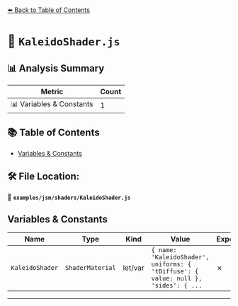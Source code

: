 [⬅️ Back to Table of Contents](../../../index.md)

# 📄 `KaleidoShader.js`

## 📊 Analysis Summary

| Metric | Count |
|--------|-------|
| 📊 Variables & Constants | 1 |

## 📚 Table of Contents

- [Variables & Constants](#variables-constants)

## 🛠️ File Location:
📂 **`examples/jsm/shaders/KaleidoShader.js`**

## Variables & Constants

| Name | Type | Kind | Value | Exported |
|------|------|------|-------|----------|
| `KaleidoShader` | `ShaderMaterial` | let/var | `{ name: 'KaleidoShader', uniforms: { 'tDiffuse': { value: null }, 'sides': { ...` | ✗ |


---